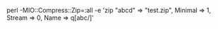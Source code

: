 perl -MIO::Compress::Zip=:all -e 'zip \"abcd" => "test.zip", Minimal => 1, Stream => 0, Name => q[abc/]'